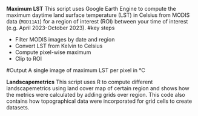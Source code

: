 **Maximum LST**
This script uses Google Earth Engine to compute the maximum daytime land surface temperature (LST) in Celsius from MODIS data (`MOD11A1`) for a region of interest (ROI) between your time of interest (e.g. April 2023-October 2023).
#key steps
- Filter MODIS images by date and region
- Convert LST from Kelvin to Celsius
- Compute pixel-wise maximum
- Clip to ROI

#Output
A single image of maximum LST per pixel in °C

**Landscapemetrics** 
This script uses R to compute different landscapemetrics using land cover map of certain region and shows how the metrics were calculated by adding grids over region. This code also contains how topographical data were incorporated for grid cells to create datasets. 
